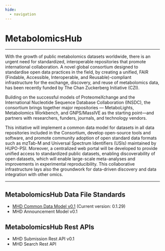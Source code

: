 ```yaml
---
hide:
  - navigation
---
```

# MetabolomicsHub
---


With the growth of public metabolomics datasets worldwide, there is an urgent need for standardized, interoperable repositories that promote international collaboration. A novel global consortium designed to standardise open data practices in the field, by creating a unified, FAIR (Findable, Accessible, Interoperable, and Reusable)-compliant infrastructure for the exchange, discovery, and reuse of metabolomics data, has been recently funded by The Chan Zuckerberg Initiative (CZI).


Building on the successful models of ProteomeXchange and the International Nucleotide Sequence Database Collaboration (INSDC), the consortium brings together major repositories — MetaboLights, Metabolomics Workbench, and GNPS/MassIVE as the starting point—and partners with researchers, funders, journals, and technology vendors.


This initiative will implement a common data model for datasets in all data repositories included in the Consortium, develop open-source tools and software, and promote community adoption of open standard data formats such as mzTab-M and Universal Spectrum Identifiers (USIs) maintained by HUPO-PSI. Moreover, a centralized web portal will be developed to provide unified access to standardized public datasets, enabling discoverability of open datasets, which will enable large-scale meta-analyses and improvements in experimental reproducibility. This collaborative infrastructure lays also the groundwork for data-driven discovery and data integration with other omics.

---

## MetabolomicsHub Data File Standards
* [MHD Common Data Model v0.1](mhd/index.md) (Current version: 0.1.29)
* MHD Announcement Model v0.1

## MetabolomicsHub Rest APIs
* MHD Submission Rest API v0.1
* MHD Search Rest API
